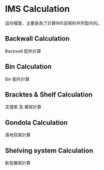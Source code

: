 # IMS Calculation

這份檔案，主要是為了計算IMS貨架料件所製作的。

## Backwall Calculation 
Backwall 配件計算

## Bin Calculation
Bin 配件計算

## Bracktes & Shelf Calculation
支撐架 及 層架計算

## Gondola Calculation
落地貨架計算

## Shelving system Calculation
新型層架計算
